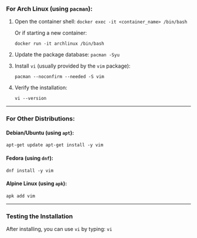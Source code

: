 ### **For Arch Linux (using `pacman`):**

1. Open the container shell:
    `docker exec -it <container_name> /bin/bash`
    
    Or if starting a new container:
    
    `docker run -it archlinux /bin/bash`
    
2. Update the package database:
    `pacman -Syu`
    
3. Install `vi` (usually provided by the `vim` package):
    
    `pacman --noconfirm --needed -S vim`
    
4. Verify the installation:
    
    `vi --version`
    

---

### **For Other Distributions:**

#### **Debian/Ubuntu (using `apt`):**

`apt-get update apt-get install -y vim`

#### **Fedora (using `dnf`):**
`dnf install -y vim`

#### **Alpine Linux (using `apk`):**
`apk add vim`

---

### **Testing the Installation**

After installing, you can use `vi` by typing:
`vi`